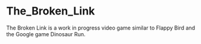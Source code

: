 # The_Broken_Link
The Broken Link is a work in progress video game similar to Flappy Bird and the Google game Dinosaur Run. 
